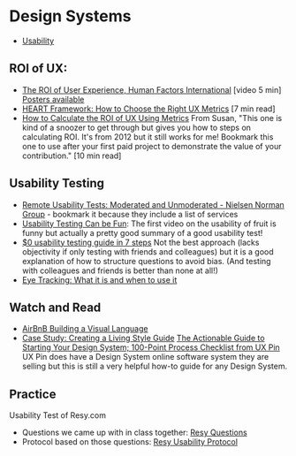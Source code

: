 # Design Systems

* [Usability](Usability.pdf)

## ROI of UX:
* [The ROI of User Experience, Human Factors International](https://www.youtube.com/watch?v=O94kYyzqvTc) [video 5 min] [Posters available](http://www.humanfactors.com/whitepapers/ROI_of_user_experience.asp)
* [HEART Framework: How to Choose the Right UX Metrics](https://library.gv.com/how-to-choose-the-right-ux-metrics-for-your-product-5f46359ab5be)  [7 min read]
* [How to Calculate the ROI of UX Using Metrics](https://www.uxmatters.com/mt/archives/2012/07/how-to-calculate-the-roi-of-ux-using-metrics.php) From Susan, "This one is kind of a snoozer to get through but gives you how to steps on calculating ROI. It's from 2012 but it still works for me! Bookmark this one to use after your first paid project to demonstrate the value of your contribution." [10 min read]

## Usability Testing
* [Remote Usability Tests: Moderated and Unmoderated - Nielsen Norman Group](https://www.nngroup.com/articles/remote-usability-tests/) - bookmark it because they include a list of services
* [Usability Testing Can be Fun](https://userbrain.net/blog/usability-can-actually-be-fun): The first video on the usability of fruit is funny but actually a pretty good summary of a good usability test!
* [$0 usability testing guide in 7 steps](https://medium.com/humbleteam/0-usability-testing-guide-in-7-steps-a3fc94b4f729) Not the best approach (lacks objectivity if only testing with friends and colleagues) but it is a good explanation of how to structure questions to avoid bias. (And testing with colleagues and friends is better than none at all!)
* [Eye Tracking: What it is and when to use it](https://usabilitygeek.com/what-is-eye-tracking-when-to-use-it/)


## Watch and Read
* [AirBnB Building a Visual Language](https://airbnb.design/building-a-visual-language/)
* [Case Study: Creating a Living Style Guide](https://www.smashingmagazine.com/2016/05/creating-a-living-style-guide-case-study/)
[The Actionable Guide to Starting Your Design System; 100-Point Process Checklist from UX Pin](https://drive.google.com/file/d/1FI37HEqR9GRNtchEHh1LS7wnmOwPsdqZ/view) UX Pin does have a Design System online software system they are selling but this is still a very helpful how-to guide for any Design System.

## Practice
Usability Test of Resy.com
* Questions we came up with in class together: [Resy Questions](https://docs.google.com/document/d/1bBxMIGMxJ_Hvf--lYDYKyVnea3AwH1qWcGx1bTaANuI/edit)
* Protocol based on those questions: [Resy Usability Protocol](https://docs.google.com/document/d/1CvOyRoZStmfP2usAyDbWF03ukVSqa_iGYH3h52Xeqas/)
